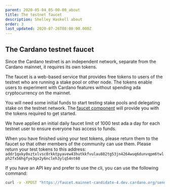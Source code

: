 ```yaml
---
parent: 2020-05-04_05-00-00_about
title: The testnet faucet
description: Shelley Haskell about
order: 3
last_updated: 2020-07-26T08:00:00.000Z
---
```

## The Cardano testnet faucet

Since the Cardano testnet is an independent network, separate from the Cardano mainnet, it requires its own tokens.

The faucet is a web-based service that provides free tokens to users of the testnet who are running a stake pool or other node. The tokens enable users to experiment with Cardano features without spending ada cryptocurrency on the mainnet.

You will need some initial funds to start testing stake pools and delegating stake on the testnet network. The [faucet component](/en/cardano/tools/faucet/) will provide you with the tokens required to get started.

We have applied an initial daily faucet limit of 1000 test ada a day for each testnet user to ensure everyone has access to funds.

When you have finished using your test tokens, please return them to the faucet so that other members of the community can use them. Please return your test tokens to this address: 
`addr1qxky0xztxlvsc0rkktpyavew43hutkkfvulau882tg53jn4264wuq6dunvqpm6twlph2fx56hgfye3gx2y6ncleh3ylq54nt60`

If you have an API key and prefer to use the cli, you can use the following command:

```bash
curl -v -XPOST "https://faucet.mainnet-candidate-4.dev.cardano.org/send-money/$YOURADDRESS?apiKey=$APIKEY"
```
